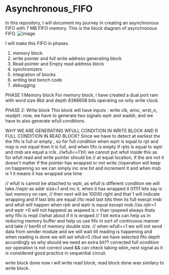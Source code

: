 # Asynchronous_FIFO
In this repository, I will document my journey in creating an asynchronous FIFO with 7 MB FIFO memory.
This is the block diagram of asynchronous FIFO.
![image](https://github.com/vedhant007/Asynchronous_FIFO/assets/66167443/3065754f-1c71-4cc8-8d9c-10595704741d)

I will make this FIFO in phases. 
1) memory block
2) write pointer and full write address generating block
3) Read pointer and Empty read address block
4) synchronizers
5) Integration of blocks
6) writing test bench code
7) debugging

PHASE 1:Memory block
For memory block, i have created a dual port ram with word size 8bit and depth 8388608 bits operating on only write clock.

PHASE 2: Write block
This block will have inputs : write clk, winc, wrst_n, readptr:
now, we have to generate two signals wptr and waddr;
and we have to also generate wfull conditions

WHY WE ARE GENERATING  WFULL CONDITION IN WRITE BLOCK AND R FULL CONDITION IN READ BLOCK?
Since we have to detect at earliest the the fifo is full or empty , so for full condition when wprt is equal to rpt and msp is not equal then it is full, and when fifo is empty if rpts is equal to wptr and msb are equal a rclk.
//wfull<=1'b1; we cannot put wfull inside this as for wfull read and write pointer should be
// at equal location, if the are not it doesn't matter if the pointer has wrapped or not write 
//operation will keep on happening so we can simply inc one bit and increment it and when msb is 1 it means it has wrapped one time

// wfull is cannot be attached to wptr, as wfull is different condition we will take 
//wptr as addr size+1 and inc it, when it has wrapped it 01111 lets say is last memory on ram,
// then next will be 10000 right and that 1 will indicate wrapping and if last bits are equal 
//to read last bits then its full execpt msb and wfull will happen when rptr and wptr is equal except msb
//as rptr=1 and wptr =0 will not happend as wspeed is > than rpspeed always thats why fifo is reqd
//what about if it is wraped
// 1 bit extra can help us in reducing memory buffer and help us use fifo in sort of continuous manner and take 
// benfit of memory double size.
// when wfull==1 we will not send data from sender module and we will wait till reading is happening and when reading is done we will set wfull=0
//but we have selected fifo depth accordingly so why should we need an extra bit??
corrected full ocndition xor operation is not correct used && can check
taking wbin_next signal as it is considered good practice in sequential circuit.

write block done now i will write read block, read block done was similary to write block.

